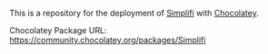 This is a repository for the deployment of [Simplifi](https://github.com/asheroto/Simplifi) with [Chocolatey](https://chocolatey.org/).

Chocolatey Package URL: https://community.chocolatey.org/packages/Simplifi